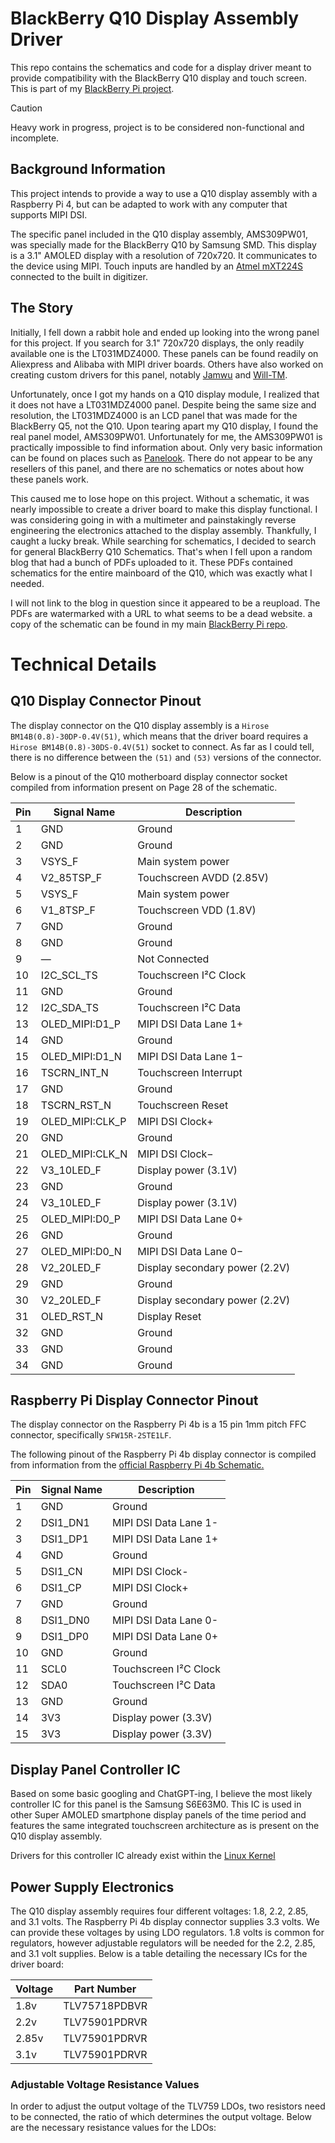 # BlackBerry Q10 Display Assembly Driver

This repo contains the schematics and code for a display driver meant to provide compatibility with the BlackBerry Q10 display and touch screen. This is part of my [BlackBerry Pi project](https://github.com/gagne-3/blackberry-pi-cm4).

> [!CAUTION]
> Heavy work in progress, project is to be considered non-functional and incomplete.

## Background Information

This project intends to provide a way to use a Q10 display assembly with a Raspberry Pi 4, but can be adapted to work with any computer that supports MIPI DSI.

The specific panel included in the Q10 display assembly, AMS309PW01, was specially made for the BlackBerry Q10 by Samsung SMD.  This display is a 3.1" AMOLED display with a resolution of 720x720. It communicates to the device using MIPI. Touch inputs are handled by an [Atmel mXT224S](https://www.microchip.com/en-us/product/atmxt224s#Documentation) connected to the built in digitizer.

## The Story

Initially, I fell down a rabbit hole and ended up looking into the wrong panel for this project. If you search for 3.1" 720x720 displays, the only readily available one is the LT031MDZ4000. These panels can be found readily on Aliexpress and Alibaba with MIPI driver boards. Others have also worked on creating custom drivers for this panel, notably [Jamwu](https://github.com/jamwu/RPI-LCD-LT031MDZ4000) and [Will-TM](https://github.com/will-tm/RPI-LCD-LT031MDZ4000).

Unfortunately, once I got my hands on a Q10 display module, I realized that it does not have a LT031MDZ4000 panel. Despite being the same size and resolution, the LT031MDZ4000 is an LCD panel that was made for the BlackBerry Q5, not the Q10. Upon tearing apart my Q10 display, I found the real panel model, AMS309PW01. Unfortunately for me, the AMS309PW01 is practically impossible to find information about. Only very basic information can be found on places such as [Panelook](https://www.panelook.com/AMS309PW01-0_Samsung_3.1_OLED_overview_21542.html). There do not appear to be any resellers of this panel, and there are no schematics or notes about how these panels work.

This caused me to lose hope on this project. Without a schematic, it was nearly impossible to create a driver board to make this display functional. I was considering going in with a multimeter and painstakingly reverse engineering the electronics attached to the display assembly. Thankfully, I caught a lucky break. While searching for schematics, I decided to search for general BlackBerry Q10 Schematics. That's when I fell upon a random blog that had a bunch of PDFs uploaded to it. These PDFs contained schematics for the entire mainboard of the Q10, which was exactly what I needed.

I will not link to the blog in question since it appeared to be a reupload. The PDFs are watermarked with a URL to what seems to be a dead website. a copy of the schematic can be found in my main [BlackBerry Pi repo](https://github.com/gagne-3/blackberry-pi-cm4/tree/main/schematics/SQN100-1).

# Technical Details

## Q10 Display Connector Pinout

The display connector on the Q10 display assembly is a `Hirose BM14B(0.8)-30DP-0.4V(51)`, which means that the driver board requires a `Hirose BM14B(0.8)-30DS-0.4V(51)` socket to connect. As far as I could tell, there is no difference between the `(51)` and `(53)` versions of the connector.

Below is a pinout of the Q10 motherboard display connector socket compiled from information present on Page 28 of the schematic.

| Pin | Signal Name | Description |
| --- | ----------- | ----------- |
| 1 | GND | Ground |
| 2 | GND | Ground |
| 3 | VSYS_F | Main system power |
| 4 | V2_85TSP_F | Touchscreen AVDD (2.85V) |
| 5 | VSYS_F | Main system power |
| 6 | V1_8TSP_F | Touchscreen VDD (1.8V) |
| 7 | GND | Ground |
| 8 | GND | Ground |
| 9 | — | Not Connected |
| 10 | I2C_SCL_TS | Touchscreen I²C Clock |
| 11 | GND | Ground |
| 12 | I2C_SDA_TS | Touchscreen I²C Data |
| 13 | OLED_MIPI:D1_P | MIPI DSI Data Lane 1+ |
| 14 | GND | Ground |
| 15 | OLED_MIPI:D1_N | MIPI DSI Data Lane 1− |
| 16 | TSCRN_INT_N | Touchscreen Interrupt |
| 17 | GND | Ground |
| 18 | TSCRN_RST_N | Touchscreen Reset |
| 19 | OLED_MIPI:CLK_P | MIPI DSI Clock+ |
| 20 | GND | Ground |
| 21 | OLED_MIPI:CLK_N | MIPI DSI Clock− |
| 22 | V3_10LED_F | Display power (3.1V) |
| 23 | GND | Ground |
| 24 | V3_10LED_F | Display power (3.1V) |
| 25 | OLED_MIPI:D0_P | MIPI DSI Data Lane 0+ |
| 26 | GND | Ground |
| 27 | OLED_MIPI:D0_N | MIPI DSI Data Lane 0− |
| 28 | V2_20LED_F | Display secondary power (2.2V) |
| 29 | GND | Ground |
| 30 | V2_20LED_F | Display secondary power (2.2V) |
| 31 | OLED_RST_N | Display Reset |
| 32 | GND | Ground |
| 33 | GND | Ground |
| 34 | GND | Ground |

## Raspberry Pi Display Connector Pinout

The display connector on the Raspberry Pi 4b is a 15 pin 1mm pitch FFC connector, specifically `SFW15R-2STE1LF`.

The following pinout of the Raspberry Pi 4b display connector is compiled from information from the [official Raspberry Pi 4b Schematic.](https://datasheets.raspberrypi.com/rpi4/raspberry-pi-4-reduced-schematics.pdf)

| Pin | Signal Name | Description |
| --- | ----------- | ----------- |
| 1 | GND | Ground |
| 2 | DSI1_DN1 | MIPI DSI Data Lane 1- |
| 3 | DSI1_DP1 | MIPI DSI Data Lane 1+ |
| 4 | GND | Ground |
| 5 | DSI1_CN | MIPI DSI Clock- |
| 6 | DSI1_CP | MIPI DSI Clock+ |
| 7 | GND | Ground |
| 8 | DSI1_DN0 | MIPI DSI Data Lane 0- |
| 9 | DSI1_DP0 | MIPI DSI Data Lane 0+ |
| 10 | GND | Ground |
| 11 | SCL0 | Touchscreen I²C Clock |
| 12 | SDA0 | Touchscreen I²C Data |
| 13 | GND | Ground |
| 14 | 3V3 | Display power (3.3V) |
| 15 | 3V3 | Display power (3.3V) |

## Display Panel Controller IC

Based on some basic googling and ChatGPT-ing, I believe the most likely controller IC for this panel is the Samsung S6E63M0. This IC is used in other Super AMOLED smartphone display panels of the time period and features the same integrated touchscreen architecture as is present on the Q10 display assembly.

Drivers for this controller IC already exist within the [Linux Kernel](https://github.com/torvalds/linux/blob/master/drivers/gpu/drm/panel/panel-samsung-s6e63m0-dsi.c)

## Power Supply Electronics

The Q10 display assembly requires four different voltages: 1.8, 2.2, 2.85, and 3.1 volts. The Raspberry Pi 4b display connector supplies 3.3 volts. We can provide these voltages by using LDO regulators. 1.8 volts is common for regulators, however adjustable regulators will be needed for the 2.2, 2.85, and 3.1 volt supplies. Below is a table detailing the necessary ICs for the driver board:

| Voltage | Part Number |
| ------- | ----------- |
| 1.8v | TLV75718PDBVR |
| 2.2v | TLV75901PDRVR |
| 2.85v | TLV75901PDRVR |
| 3.1v | TLV75901PDRVR |

### Adjustable Voltage Resistance Values

In order to adjust the output voltage of the TLV759 LDOs, two resistors need to be connected, the ratio of which determines the output voltage. Below are the necessary resistance values for the LDOs:
